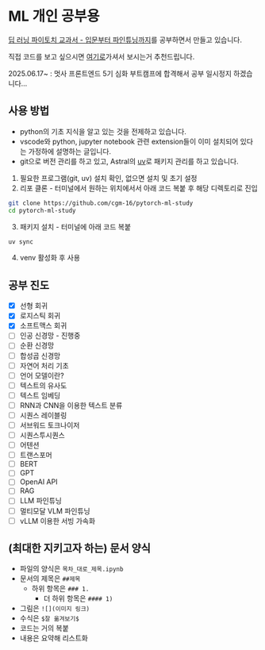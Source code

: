 # ML 개인 공부용

[딥 러닝 파이토치 교과서 - 입문부터 파인튜닝까지](https://wikidocs.net/book/2788)를 공부하면서 만들고 있습니다.

직접 코드를 보고 싶으시면 [여기로](https://github.com/ukairia777/pytorch-nlp-tutorial)가셔서 보시는거 추천드립니다.

2025.06.17~ : 멋사 프론트엔드 5기 심화 부트캠프에 합격해서 공부 일시정지 하겠습니다...

## 사용 방법

- python의 기초 지식을 알고 있는 것을 전제하고 있습니다.
- vscode와 python, jupyter notebook 관련 extension들이 이미 설치되어 있다는 가정하에 설명하는 글입니다.
- git으로 버전 관리를 하고 있고, Astral의 [uv](https://github.com/astral-sh/uv?tab=readme-ov-file)로 패키지 관리를 하고 있습니다.

1. 필요한 프로그램(git, uv) 설치 확인, 없으면 설치 및 초기 설정
2. 리포 클론 - 터미널에서 원하는 위치에서서 아래 코드 복붙 후 해당 디렉토리로 진입
``` bash
git clone https://github.com/cgm-16/pytorch-ml-study
cd pytorch-ml-study
```
3. 패키지 설치 - 터미널에 아래 코드 복붙
``` bash
uv sync
```
4. venv 활성화 후 사용

## 공부 진도

- [x] 선형 회귀
- [x] 로지스틱 회귀
- [x] 소프트맥스 회귀
- [ ] 인공 신경망 - 진행중
- [ ] 순환 신경망
- [ ] 합성곱 신경망
- [ ] 자연어 처리 기초
- [ ] 언어 모델이란?
- [ ] 텍스트의 유사도
- [ ] 텍스트 임베딩
- [ ] RNN과 CNN을 이용한 텍스트 분류
- [ ] 시퀀스 레이블링
- [ ] 서브워드 토크나이저
- [ ] 시퀀스투시퀀스
- [ ] 어텐션
- [ ] 트랜스포머
- [ ] BERT
- [ ] GPT
- [ ] OpenAI API
- [ ] RAG
- [ ] LLM 파인튜닝
- [ ] 멀티모달 VLM 파인튜닝
- [ ] vLLM 이용한 서빙 가속화

## (최대한 지키고자 하는) 문서 양식

- 파일의 양식은 `목차_대로_제목.ipynb`
- 문서의 제목은 `##제목`
  - 하위 항목은 `### 1.`
    - 더 하위 항목은 `#### 1)`
- 그림은 `![](이미지 링크)`
- 수식은 `$잘 옮겨보기$`
- 코드는 거의 복붙
- 내용은 요약해 리스트화
